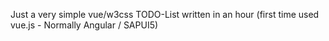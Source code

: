 Just a very simple vue/w3css TODO-List written in an hour (first time used vue.js - Normally Angular / SAPUI5)